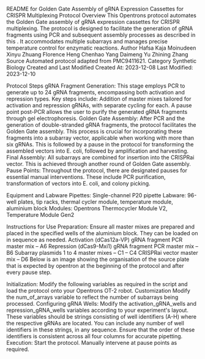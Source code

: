 README for Golden Gate Assembly of gRNA Expression Cassettes for CRISPR Multiplexing Protocol
Overview
This Opentrons protocol automates the Golden Gate assembly of gRNA expression cassettes for CRISPR multiplexing. The protocol is designed to facilitate the generation of gRNA fragments using PCR and subsequent assembly processes as described in this . It accommodates multiple subarrays and manages precise temperature control for enzymatic reactions.
Author
Hafsa Kaja Moinudeen
Xinyu Zhuang
Florence Heng
Chenhao Yang
Daimeng Yu
Zhining Zhang
Source
Automated protocol adapted from PMC9411621.
Category
Synthetic Biology
Created and Last Modified
Created At: 2023-12-08
Last Modified: 2023-12-10

Protocol Steps
gRNA Fragment Generation: This stage employs PCR to generate up to 24 gRNA fragments, encompassing both activation and repression types. Key steps include:
Addition of master mixes tailored for activation and repression gRNAs, with separate cycling for each.
A pause point post-PCR allows the user to purify the generated gRNA fragments through gel electrophoresis.
Golden Gate Assembly: After PCR and the generation of double-stranded gRNA fragments, the protocol facilitates the Golden Gate assembly. This process is crucial for incorporating these fragments into a subarray vector, applicable when working with more than six gRNAs. 
This is followed by a pause in the protocol for transforming the assembled vectors into E. coli, followed by amplification and harvesting.
Final Assembly: All subarrays are combined for insertion into the CRISPRai vector. This is achieved through another round of Golden Gate assembly.
Pause Points: Throughout the protocol, there are designated pauses for essential manual interventions. These include PCR purification, transformation of vectors into E. coli, and colony picking. 



Equipment and Labware
Pipettes: Single-channel P20 pipette
Labware: 96-well plates, tip racks, thermal cycler module, temperature module, aluminium block
Modules: Opentrons Thermocycler Module V2, Temperature Module Gen2

Instructions for Use
Preparation: Ensure all master mixes are prepared and placed in the specified wells of the aluminium block. They can be loaded on in sequence as needed.
Activation (dCas12a-VP) gRNA fragment PCR master mix – A6
Repression (dCas9-Mxi1) gRNA fragment PCR master mix – B6
Subarray plasmids 1 to 4 master mixes – C1 – C4
CRISPRai vector master mix – D6
Below is an image showing the organisation of the source plate that is expected by opentron at the beginning of the protocol and after every pause step.






Initialization: Modify the following variables as required in the script and load the protocol onto your Opentrons OT-2 robot.
Customization
Modify the num_of_arrays variable to reflect the number of subarrays being processed.
Configuring gRNA Wells: Modify the activation_gRNA_wells and repression_gRNA_wells variables according to your experiment's layout. These variables should be strings consisting of well identifiers (A-H) where the respective gRNAs are located. You can include any number of well identifiers in these strings, in any sequence. Ensure that the order of these identifiers is consistent across all four columns for accurate pipetting.
Execution: Start the protocol. Manually intervene at pause points as required.

